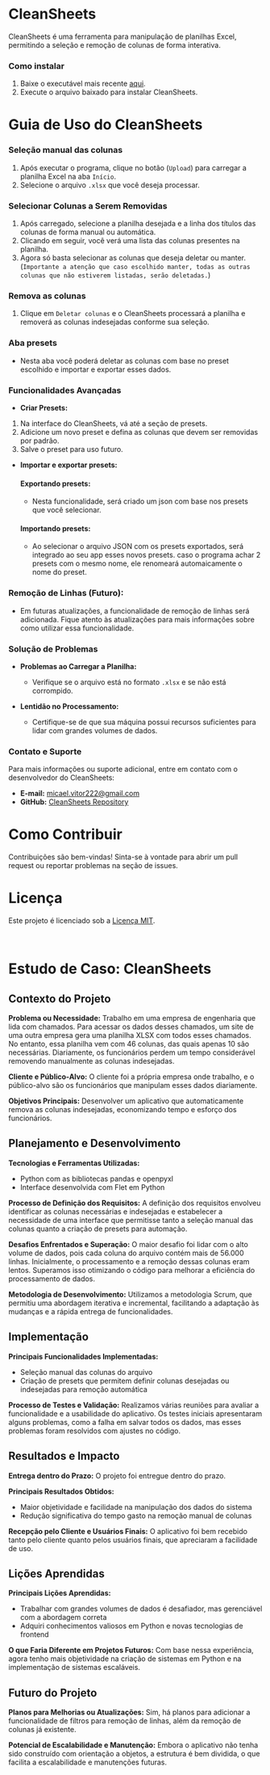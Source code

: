# CleanSheets

CleanSheets é uma ferramenta para manipulação de planilhas Excel, permitindo a seleção e remoção de colunas de forma interativa.

### Como instalar

1. Baixe o executável mais recente [aqui](https://github.com/m1caelvr/CleanSheets/raw/main/dist/Cleansheets.exe).
2. Execute o arquivo baixado para instalar CleanSheets.

# Guia de Uso do CleanSheets

### Seleção manual das colunas

1. Após executar o programa, clique no botão (`Upload`) para carregar a planilha Excel na aba `Início`.
2. Selecione o arquivo `.xlsx` que você deseja processar.

### Selecionar Colunas a Serem Removidas

1. Após carregado, selecione a planilha desejada e a linha dos títulos das colunas de forma manual ou automática.
2. Clicando em seguir, você verá uma lista das colunas presentes na planilha.
3. Agora só basta selecionar as colunas que deseja deletar ou manter.<br>
   (`Importante a atenção que caso escolhido manter, todas as outras colunas que não estiverem listadas, serão deletadas.`)

### Remova as colunas

1. Clique em `Deletar colunas` e o CleanSheets processará a planilha e removerá as colunas indesejadas conforme sua seleção.

### Aba presets

- Nesta aba você poderá deletar as colunas com base no preset escolhido e importar e exportar esses dados.

### Funcionalidades Avançadas

- **Criar Presets:**
1. Na interface do CleanSheets, vá até a seção de presets.
2. Adicione um novo preset e defina as colunas que devem ser removidas por padrão.
3. Salve o preset para uso futuro.

- **Importar e exportar presets:**
  #### Exportando presets:
  - Nesta funcionalidade, será criado um json com base nos presets que você selecionar.
  #### Importando presets:
  - Ao selecionar o arquivo JSON com os presets exportados, será integrado ao seu app esses novos presets. caso o programa achar 2 presets com o mesmo nome, ele renomeará automaicamente o nome do preset.
  
### Remoção de Linhas (Futuro):
  - Em futuras atualizações, a funcionalidade de remoção de linhas será adicionada. Fique atento às atualizações para mais informações sobre como utilizar essa funcionalidade.

### Solução de Problemas

- **Problemas ao Carregar a Planilha:**
  - Verifique se o arquivo está no formato `.xlsx` e se não está corrompido.

- **Lentidão no Processamento:**
  - Certifique-se de que sua máquina possui recursos suficientes para lidar com grandes volumes de dados.

### Contato e Suporte

Para mais informações ou suporte adicional, entre em contato com o desenvolvedor do CleanSheets:

- **E-mail:** micael.vitor222@gmail.com
- **GitHub:** [CleanSheets Repository](https://github.com/m1caelvr/CleanSheets)

# Como Contribuir

Contribuições são bem-vindas! Sinta-se à vontade para abrir um pull request ou reportar problemas na seção de issues.

# Licença

Este projeto é licenciado sob a [Licença MIT](./LICENSE).

<br>

# Estudo de Caso: CleanSheets

## Contexto do Projeto

**Problema ou Necessidade:**
Trabalho em uma empresa de engenharia que lida com chamados. Para acessar os dados desses chamados, um site de uma outra empresa gera uma planilha XLSX com todos esses chamados. No entanto, essa planilha vem com 46 colunas, das quais apenas 10 são necessárias. Diariamente, os funcionários perdem um tempo considerável removendo manualmente as colunas indesejadas.

**Cliente e Público-Alvo:**
O cliente foi a própria empresa onde trabalho, e o público-alvo são os funcionários que manipulam esses dados diariamente.

**Objetivos Principais:**
Desenvolver um aplicativo que automaticamente remova as colunas indesejadas, economizando tempo e esforço dos funcionários.

## Planejamento e Desenvolvimento

**Tecnologias e Ferramentas Utilizadas:**
- Python com as bibliotecas pandas e openpyxl
- Interface desenvolvida com Flet em Python

**Processo de Definição dos Requisitos:**
A definição dos requisitos envolveu identificar as colunas necessárias e indesejadas e estabelecer a necessidade de uma interface que permitisse tanto a seleção manual das colunas quanto a criação de presets para automação.

**Desafios Enfrentados e Superação:**
O maior desafio foi lidar com o alto volume de dados, pois cada coluna do arquivo contém mais de 56.000 linhas. Inicialmente, o processamento e a remoção dessas colunas eram lentos. Superamos isso otimizando o código para melhorar a eficiência do processamento de dados.

**Metodologia de Desenvolvimento:**
Utilizamos a metodologia Scrum, que permitiu uma abordagem iterativa e incremental, facilitando a adaptação às mudanças e a rápida entrega de funcionalidades.

## Implementação

**Principais Funcionalidades Implementadas:**
- Seleção manual das colunas do arquivo
- Criação de presets que permitem definir colunas desejadas ou indesejadas para remoção automática

**Processo de Testes e Validação:**
Realizamos várias reuniões para avaliar a funcionalidade e a usabilidade do aplicativo. Os testes iniciais apresentaram alguns problemas, como a falha em salvar todos os dados, mas esses problemas foram resolvidos com ajustes no código.

## Resultados e Impacto

**Entrega dentro do Prazo:**
O projeto foi entregue dentro do prazo.

**Principais Resultados Obtidos:**
- Maior objetividade e facilidade na manipulação dos dados do sistema
- Redução significativa do tempo gasto na remoção manual de colunas

**Recepção pelo Cliente e Usuários Finais:**
O aplicativo foi bem recebido tanto pelo cliente quanto pelos usuários finais, que apreciaram a facilidade de uso.

## Lições Aprendidas

**Principais Lições Aprendidas:**
- Trabalhar com grandes volumes de dados é desafiador, mas gerenciável com a abordagem correta
- Adquiri conhecimentos valiosos em Python e novas tecnologias de frontend

**O que Faria Diferente em Projetos Futuros:**
Com base nessa experiência, agora tenho mais objetividade na criação de sistemas em Python e na implementação de sistemas escaláveis.

## Futuro do Projeto

**Planos para Melhorias ou Atualizações:**
Sim, há planos para adicionar a funcionalidade de filtros para remoção de linhas, além da remoção de colunas já existente.

**Potencial de Escalabilidade e Manutenção:**
Embora o aplicativo não tenha sido construído com orientação a objetos, a estrutura é bem dividida, o que facilita a escalabilidade e manutenções futuras.


